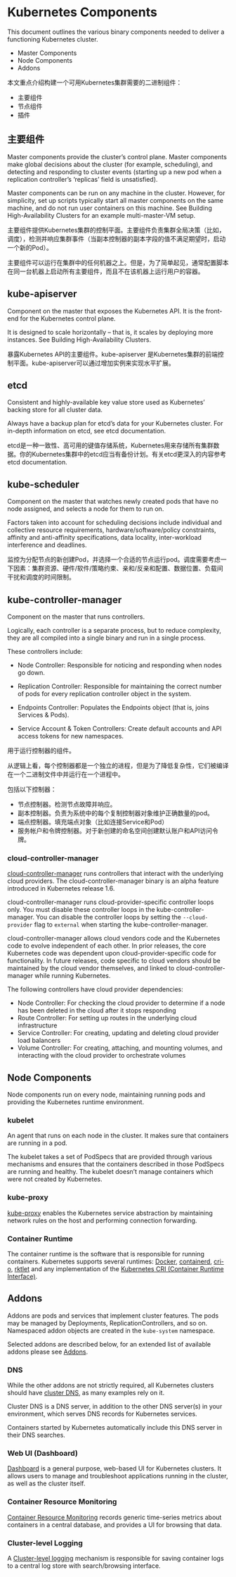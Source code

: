 # Kubernetes Components
This document outlines the various binary components needed to deliver a functioning Kubernetes cluster.

- Master Components
- Node Components
- Addons

本文重点介绍构建一个可用Kubernetes集群需要的二进制组件：

- 主要组件
- 节点组件 
- 插件

## 主要组件

Master components provide the cluster’s control plane. Master components make global decisions about the cluster (for example, scheduling), and detecting and responding to cluster events (starting up a new pod when a replication controller’s ‘replicas’ field is unsatisfied).

Master components can be run on any machine in the cluster. However, for simplicity, set up scripts typically start all master components on the same machine, and do not run user containers on this machine. See Building High-Availability Clusters for an example multi-master-VM setup.

主要组件提供Kubernetes集群的控制平面。主要组件负责集群全局决策（比如，调度），检测并响应集群事件（当副本控制器的副本字段的值不满足期望时，启动一个新的Pod）。

主要组件可以运行在集群中的任何机器之上。但是，为了简单起见，通常配置脚本在同一台机器上启动所有主要组件，而且不在该机器上运行用户的容器。

## kube-apiserver

Component on the master that exposes the Kubernetes API. It is the front-end for the Kubernetes control plane.

It is designed to scale horizontally – that is, it scales by deploying more instances. See Building High-Availability Clusters.

暴露Kubernetes API的主要组件。kube-apiserver 是Kubernetes集群的前端控制平面。kube-apiserver可以通过增加实例来实现水平扩展。

## etcd

Consistent and highly-available key value store used as Kubernetes’ backing store for all cluster data.

Always have a backup plan for etcd’s data for your Kubernetes cluster. For in-depth information on etcd, see etcd documentation.

etcd是一种一致性、高可用的键值存储系统，Kubernetes用来存储所有集群数据。你的Kubernetes集群中的etcd应当有备份计划。有关etcd更深入的内容参考etcd documentation.

## kube-scheduler

Component on the master that watches newly created pods that have no node assigned, and selects a node for them to run on.

Factors taken into account for scheduling decisions include individual and collective resource requirements, hardware/software/policy constraints, affinity and anti-affinity specifications, data locality, inter-workload interference and deadlines.

监控为分配节点的新创建Pod，并选择一个合适的节点运行pod。调度需要考虑一下因素：集群资源、硬件/软件/策略约束、亲和/反亲和配置、数据位置、负载间干扰和调度的时间限制。

## kube-controller-manager

Component on the master that runs controllers.

Logically, each controller is a separate process, but to reduce complexity, they are all compiled into a single binary and run in a single process.

These controllers include:

- Node Controller: Responsible for noticing and responding when nodes go down.
- Replication Controller: Responsible for maintaining the correct number of pods for every replication controller object in the system.
- Endpoints Controller: Populates the Endpoints object (that is, joins Services & Pods).

- Service Account & Token Controllers: Create default accounts and API access tokens for new namespaces.

用于运行控制器的组件。

从逻辑上看，每个控制器都是一个独立的进程，但是为了降低复杂性，它们被编译在一个二进制文件中并运行在一个进程中。

包括以下控制器：

- 节点控制器。检测节点故障并响应。
- 副本控制器。负责为系统中的每个复制控制器对象维护正确数量的pod。
- 端点控制器。填充端点对象（比如连接Service和Pod）
- 服务帐户和令牌控制器。对于新创建的命名空间创建默认账户和API访问令牌。



### cloud-controller-manager

[cloud-controller-manager](https://kubernetes.io/docs/tasks/administer-cluster/running-cloud-controller/) runs controllers that interact with the underlying cloud providers. The cloud-controller-manager binary is an alpha feature introduced in Kubernetes release 1.6.

cloud-controller-manager runs cloud-provider-specific controller loops only. You must disable these controller loops in the kube-controller-manager. You can disable the controller loops by setting the `--cloud-provider` flag to `external` when starting the kube-controller-manager.

cloud-controller-manager allows cloud vendors code and the Kubernetes code to evolve independent of each other. In prior releases, the core Kubernetes code was dependent upon cloud-provider-specific code for functionality. In future releases, code specific to cloud vendors should be maintained by the cloud vendor themselves, and linked to cloud-controller-manager while running Kubernetes.

The following controllers have cloud provider dependencies:

- Node Controller: For checking the cloud provider to determine if a node has been deleted in the cloud after it stops responding
- Route Controller: For setting up routes in the underlying cloud infrastructure
- Service Controller: For creating, updating and deleting cloud provider load balancers
- Volume Controller: For creating, attaching, and mounting volumes, and interacting with the cloud provider to orchestrate volumes

## Node Components

Node components run on every node, maintaining running pods and providing the Kubernetes runtime environment.

### kubelet

An agent that runs on each node in the cluster. It makes sure that containers are running in a pod.

The kubelet takes a set of PodSpecs that are provided through various mechanisms and ensures that the containers described in those PodSpecs are running and healthy. The kubelet doesn’t manage containers which were not created by Kubernetes.

### kube-proxy

[kube-proxy](https://kubernetes.io/docs/admin/kube-proxy/) enables the Kubernetes service abstraction by maintaining network rules on the host and performing connection forwarding.

### Container Runtime

The container runtime is the software that is responsible for running containers. Kubernetes supports several runtimes: [Docker](http://www.docker.com/), [containerd](https://containerd.io/), [cri-o](https://cri-o.io/), [rktlet](https://github.com/kubernetes-incubator/rktlet) and any implementation of the [Kubernetes CRI (Container Runtime Interface)](https://github.com/kubernetes/community/blob/master/contributors/devel/sig-node/container-runtime-interface.md).

## Addons

Addons are pods and services that implement cluster features. The pods may be managed by Deployments, ReplicationControllers, and so on. Namespaced addon objects are created in the `kube-system` namespace.

Selected addons are described below, for an extended list of available addons please see [Addons](https://kubernetes.io/docs/concepts/cluster-administration/addons/).

### DNS

While the other addons are not strictly required, all Kubernetes clusters should have [cluster DNS](https://kubernetes.io/docs/concepts/services-networking/dns-pod-service/), as many examples rely on it.

Cluster DNS is a DNS server, in addition to the other DNS server(s) in your environment, which serves DNS records for Kubernetes services.

Containers started by Kubernetes automatically include this DNS server in their DNS searches.

### Web UI (Dashboard)

[Dashboard](https://kubernetes.io/docs/tasks/access-application-cluster/web-ui-dashboard/) is a general purpose, web-based UI for Kubernetes clusters. It allows users to manage and troubleshoot applications running in the cluster, as well as the cluster itself.

### Container Resource Monitoring

[Container Resource Monitoring](https://kubernetes.io/docs/tasks/debug-application-cluster/resource-usage-monitoring/) records generic time-series metrics about containers in a central database, and provides a UI for browsing that data.

### Cluster-level Logging

A [Cluster-level logging](https://kubernetes.io/docs/concepts/cluster-administration/logging/) mechanism is responsible for saving container logs to a central log store with search/browsing interface.
